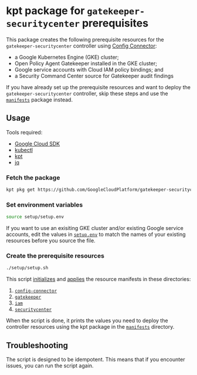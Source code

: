 # kpt package for `gatekeeper-securitycenter` prerequisites

This package creates the following prerequisite resources for the
`gatekeeper-securitycenter` controller using
[Config Connector](https://cloud.google.com/config-connector/docs/overview):

-   a Google Kubernetes Engine (GKE) cluster;
-   Open Policy Agent Gatekeeper installed in the GKE cluster;
-   Google service accounts with Cloud IAM policy bindings; and
-   a Security Command Center source for Gatekeeper audit findings

If you have already set up the prerequisite resources and want to deploy the
`gatekeeper-securitycenter` controller, skip these steps and use the
[`manifests`](https://github.com/GoogleCloudPlatform/gatekeeper-securitycenter/tree/main/manifests)
package instead.

## Usage

Tools required:

-   [Google Cloud SDK](https://cloud.google.com/sdk)
-   [kubectl](https://kubernetes.io/docs/tasks/tools/install-kubectl/)
-   [kpt](https://googlecontainertools.github.io/kpt/)
-   [jq](https://stedolan.github.io/jq/)

### Fetch the package

```bash
kpt pkg get https://github.com/GoogleCloudPlatform/gatekeeper-securitycenter.git/setup setup
```

### Set environment variables

```bash
source setup/setup.env
```

If you want to use an exisiting GKE cluster and/or existing Google service
accounts, edit the values in [`setup.env`](setup.env) to match the names of
your existing resources before you source the file.

### Create the prerequisite resources

```bash
./setup/setup.sh
```

This script
[initializes](https://googlecontainertools.github.io/kpt/reference/live/init/)
and
[applies](https://googlecontainertools.github.io/kpt/reference/live/apply/)
the resource manifests in these directories:

1.  [`config-connector`](config-connector)
2.  [`gatekeeper`](gatekeeper)
3.  [`iam`](iam)
4.  [`securitycenter`](securitycenter)

When the script is done, it prints the values you need to deploy the controller
resources using the kpt package in the
[`manifests`](https://github.com/GoogleCloudPlatform/gatekeeper-securitycenter/tree/main/manifests)
directory.

## Troubleshooting

The script is designed to be idempotent. This means that if you encounter
issues, you can run the script again.
